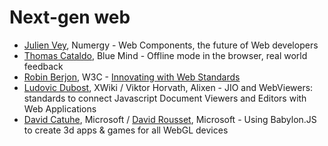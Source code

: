 Next-gen web
============

* [Julien Vey](http://julienvey.com/), Numergy -
  Web Components, the future of Web developers
* [Thomas Cataldo](http://tcataldo.blogspot.fr/), Blue Mind -
  Offline mode in the browser, real world feedback 
* [Robin Berjon](http://berjon.com/), W3C -
  [Innovating with Web Standards](http://berjon.com/presentations/20131004-owf-standards/)
* [Ludovic Dubost](http://www.xwiki.org/), XWiki /
  Viktor Horvath, Alixen -
  JIO and WebViewers: standards to connect Javascript Document Viewers and Editors with Web Applications
* [David Catuhe](https://twitter.com/deltakosh), Microsoft /
  [David Rousset](http://blogs.msdn.com/davrous), Microsoft -
  Using Babylon.JS to create 3d apps & games for all WebGL devices
